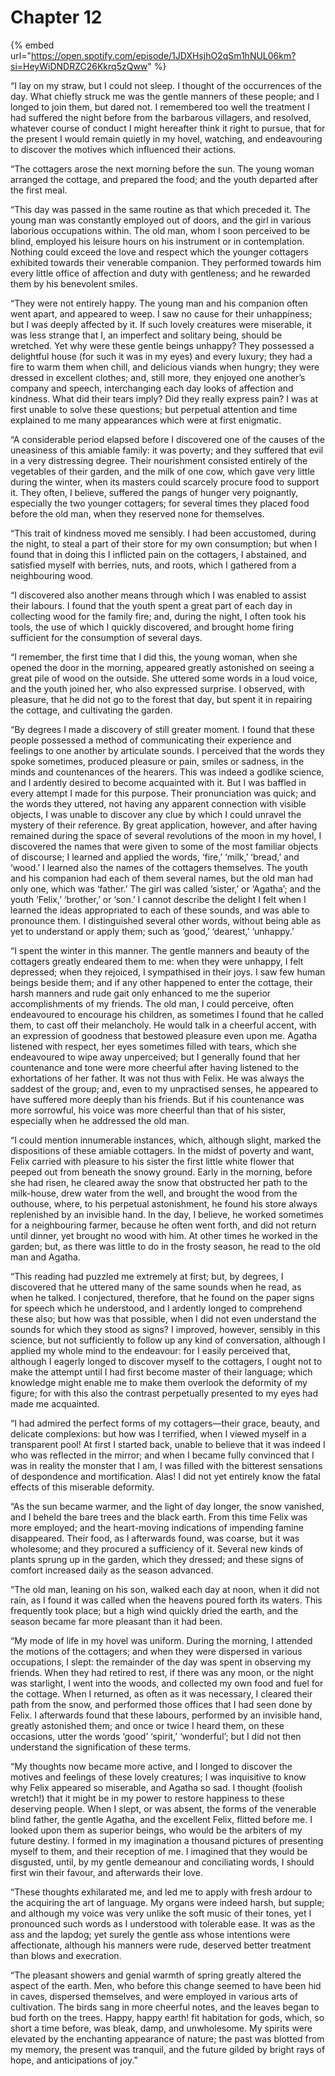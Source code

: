 # Chapter 12

{% embed url="https://open.spotify.com/episode/1JDXHsjhO2qSm1hNUL06km?si=HeyWiDNDRZC26Kkrq5zQww" %}

“I lay on my straw, but I could not sleep. I thought of the occurrences of the day. What chiefly struck me was the gentle manners of these people; and I longed to join them, but dared not. I remembered too well the treatment I had suffered the night before from the barbarous villagers, and resolved, whatever course of conduct I might hereafter think it right to pursue, that for the present I would remain quietly in my hovel, watching, and endeavouring to discover the motives which influenced their actions.

“The cottagers arose the next morning before the sun. The young woman arranged the cottage, and prepared the food; and the youth departed after the first meal.

“This day was passed in the same routine as that which preceded it. The young man was constantly employed out of doors, and the girl in various laborious occupations within. The old man, whom I soon perceived to be blind, employed his leisure hours on his instrument or in contemplation. Nothing could exceed the love and respect which the younger cottagers exhibited towards their venerable companion. They performed towards him every little office of affection and duty with gentleness; and he rewarded them by his benevolent smiles.

“They were not entirely happy. The young man and his companion often went apart, and appeared to weep. I saw no cause for their unhappiness; but I was deeply affected by it. If such lovely creatures were miserable, it was less strange that I, an imperfect and solitary being, should be wretched. Yet why were these gentle beings unhappy? They possessed a delightful house \(for such it was in my eyes\) and every luxury; they had a fire to warm them when chill, and delicious viands when hungry; they were dressed in excellent clothes; and, still more, they enjoyed one another’s company and speech, interchanging each day looks of affection and kindness. What did their tears imply? Did they really express pain? I was at first unable to solve these questions; but perpetual attention and time explained to me many appearances which were at first enigmatic.

“A considerable period elapsed before I discovered one of the causes of the uneasiness of this amiable family: it was poverty; and they suffered that evil in a very distressing degree. Their nourishment consisted entirely of the vegetables of their garden, and the milk of one cow, which gave very little during the winter, when its masters could scarcely procure food to support it. They often, I believe, suffered the pangs of hunger very poignantly, especially the two younger cottagers; for several times they placed food before the old man, when they reserved none for themselves.

“This trait of kindness moved me sensibly. I had been accustomed, during the night, to steal a part of their store for my own consumption; but when I found that in doing this I inflicted pain on the cottagers, I abstained, and satisfied myself with berries, nuts, and roots, which I gathered from a neighbouring wood.

“I discovered also another means through which I was enabled to assist their labours. I found that the youth spent a great part of each day in collecting wood for the family fire; and, during the night, I often took his tools, the use of which I quickly discovered, and brought home firing sufficient for the consumption of several days.

“I remember, the first time that I did this, the young woman, when she opened the door in the morning, appeared greatly astonished on seeing a great pile of wood on the outside. She uttered some words in a loud voice, and the youth joined her, who also expressed surprise. I observed, with pleasure, that he did not go to the forest that day, but spent it in repairing the cottage, and cultivating the garden.

“By degrees I made a discovery of still greater moment. I found that these people possessed a method of communicating their experience and feelings to one another by articulate sounds. I perceived that the words they spoke sometimes, produced pleasure or pain, smiles or sadness, in the minds and countenances of the hearers. This was indeed a godlike science, and I ardently desired to become acquainted with it. But I was baffled in every attempt I made for this purpose. Their pronunciation was quick; and the words they uttered, not having any apparent connection with visible objects, I was unable to discover any clue by which I could unravel the mystery of their reference. By great application, however, and after having remained during the space of several revolutions of the moon in my hovel, I discovered the names that were given to some of the most familiar objects of discourse; I learned and applied the words, ‘fire,’ ‘milk,’ ‘bread,’ and ‘wood.’ I learned also the names of the cottagers themselves. The youth and his companion had each of them several names, but the old man had only one, which was ‘father.’ The girl was called ‘sister,’ or ‘Agatha’; and the youth ‘Felix,’ ‘brother,’ or ‘son.’ I cannot describe the delight I felt when I learned the ideas appropriated to each of these sounds, and was able to pronounce them. I distinguished several other words, without being able as yet to understand or apply them; such as ‘good,’ ‘dearest,’ ‘unhappy.’

“I spent the winter in this manner. The gentle manners and beauty of the cottagers greatly endeared them to me: when they were unhappy, I felt depressed; when they rejoiced, I sympathised in their joys. I saw few human beings beside them; and if any other happened to enter the cottage, their harsh manners and rude gait only enhanced to me the superior accomplishments of my friends. The old man, I could perceive, often endeavoured to encourage his children, as sometimes I found that he called them, to cast off their melancholy. He would talk in a cheerful accent, with an expression of goodness that bestowed pleasure even upon me. Agatha listened with respect, her eyes sometimes filled with tears, which she endeavoured to wipe away unperceived; but I generally found that her countenance and tone were more cheerful after having listened to the exhortations of her father. It was not thus with Felix. He was always the saddest of the group; and, even to my unpractised senses, he appeared to have suffered more deeply than his friends. But if his countenance was more sorrowful, his voice was more cheerful than that of his sister, especially when he addressed the old man.

“I could mention innumerable instances, which, although slight, marked the dispositions of these amiable cottagers. In the midst of poverty and want, Felix carried with pleasure to his sister the first little white flower that peeped out from beneath the snowy ground. Early in the morning, before she had risen, he cleared away the snow that obstructed her path to the milk-house, drew water from the well, and brought the wood from the outhouse, where, to his perpetual astonishment, he found his store always replenished by an invisible hand. In the day, I believe, he worked sometimes for a neighbouring farmer, because he often went forth, and did not return until dinner, yet brought no wood with him. At other times he worked in the garden; but, as there was little to do in the frosty season, he read to the old man and Agatha.

“This reading had puzzled me extremely at first; but, by degrees, I discovered that he uttered many of the same sounds when he read, as when he talked. I conjectured, therefore, that he found on the paper signs for speech which he understood, and I ardently longed to comprehend these also; but how was that possible, when I did not even understand the sounds for which they stood as signs? I improved, however, sensibly in this science, but not sufficiently to follow up any kind of conversation, although I applied my whole mind to the endeavour: for I easily perceived that, although I eagerly longed to discover myself to the cottagers, I ought not to make the attempt until I had first become master of their language; which knowledge might enable me to make them overlook the deformity of my figure; for with this also the contrast perpetually presented to my eyes had made me acquainted.

“I had admired the perfect forms of my cottagers⁠—their grace, beauty, and delicate complexions: but how was I terrified, when I viewed myself in a transparent pool! At first I started back, unable to believe that it was indeed I who was reflected in the mirror; and when I became fully convinced that I was in reality the monster that I am, I was filled with the bitterest sensations of despondence and mortification. Alas! I did not yet entirely know the fatal effects of this miserable deformity.

“As the sun became warmer, and the light of day longer, the snow vanished, and I beheld the bare trees and the black earth. From this time Felix was more employed; and the heart-moving indications of impending famine disappeared. Their food, as I afterwards found, was coarse, but it was wholesome; and they procured a sufficiency of it. Several new kinds of plants sprung up in the garden, which they dressed; and these signs of comfort increased daily as the season advanced.

“The old man, leaning on his son, walked each day at noon, when it did not rain, as I found it was called when the heavens poured forth its waters. This frequently took place; but a high wind quickly dried the earth, and the season became far more pleasant than it had been.

“My mode of life in my hovel was uniform. During the morning, I attended the motions of the cottagers; and when they were dispersed in various occupations, I slept: the remainder of the day was spent in observing my friends. When they had retired to rest, if there was any moon, or the night was starlight, I went into the woods, and collected my own food and fuel for the cottage. When I returned, as often as it was necessary, I cleared their path from the snow, and performed those offices that I had seen done by Felix. I afterwards found that these labours, performed by an invisible hand, greatly astonished them; and once or twice I heard them, on these occasions, utter the words ‘good’ ‘spirit,’ ‘wonderful’; but I did not then understand the signification of these terms.

“My thoughts now became more active, and I longed to discover the motives and feelings of these lovely creatures; I was inquisitive to know why Felix appeared so miserable, and Agatha so sad. I thought \(foolish wretch!\) that it might be in my power to restore happiness to these deserving people. When I slept, or was absent, the forms of the venerable blind father, the gentle Agatha, and the excellent Felix, flitted before me. I looked upon them as superior beings, who would be the arbiters of my future destiny. I formed in my imagination a thousand pictures of presenting myself to them, and their reception of me. I imagined that they would be disgusted, until, by my gentle demeanour and conciliating words, I should first win their favour, and afterwards their love.

“These thoughts exhilarated me, and led me to apply with fresh ardour to the acquiring the art of language. My organs were indeed harsh, but supple; and although my voice was very unlike the soft music of their tones, yet I pronounced such words as I understood with tolerable ease. It was as the ass and the lapdog; yet surely the gentle ass whose intentions were affectionate, although his manners were rude, deserved better treatment than blows and execration.

“The pleasant showers and genial warmth of spring greatly altered the aspect of the earth. Men, who before this change seemed to have been hid in caves, dispersed themselves, and were employed in various arts of cultivation. The birds sang in more cheerful notes, and the leaves began to bud forth on the trees. Happy, happy earth! fit habitation for gods, which, so short a time before, was bleak, damp, and unwholesome. My spirits were elevated by the enchanting appearance of nature; the past was blotted from my memory, the present was tranquil, and the future gilded by bright rays of hope, and anticipations of joy.”

